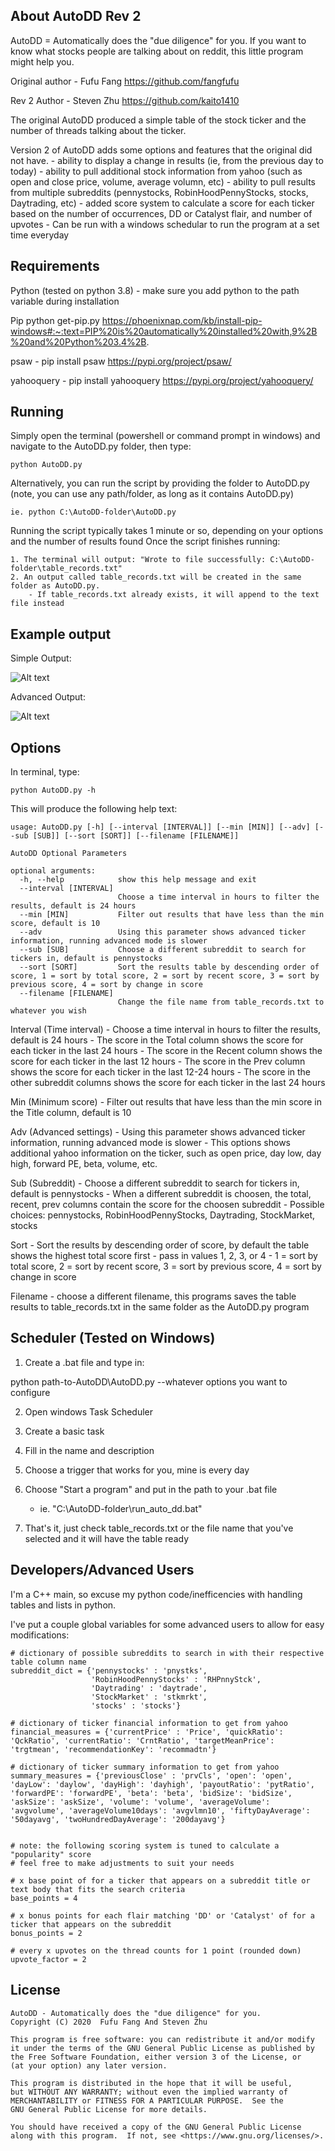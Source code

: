 ## About AutoDD Rev 2

AutoDD = Automatically does the "due diligence" for you. 
If you want to know what stocks people are talking about on reddit, this little program might help you. 

Original author - Fufu Fang https://github.com/fangfufu

Rev 2 Author - Steven Zhu https://github.com/kaito1410

The original AutoDD produced a simple table of the stock ticker and the number of threads talking about the ticker.

Version 2 of AutoDD adds some options and features that the original did not have.
	- ability to display a change in results (ie, from the previous day to today)
	- ability to pull additional stock information from yahoo (such as open and close price, volume, average volumn, etc)
	- ability to pull results from multiple subreddits (pennystocks, RobinHoodPennyStocks, stocks, Daytrading, etc)
	- added score system to calculate a score for each ticker based on the number of occurrences, DD or Catalyst flair, and number of upvotes
	- Can be run with a windows schedular to run the program at a set time everyday

## Requirements 

Python (tested on python 3.8) - make sure you add python to the path variable during installation

Pip python get-pip.py https://phoenixnap.com/kb/install-pip-windows#:~:text=PIP%20is%20automatically%20installed%20with,9%2B%20and%20Python%203.4%2B.

psaw - pip install psaw https://pypi.org/project/psaw/

yahooquery - pip install yahooquery https://pypi.org/project/yahooquery/

## Running
Simply open the terminal (powershell or command prompt in windows) and navigate to the AutoDD.py folder, then type:

    python AutoDD.py
	
Alternatively, you can run the script by providing the folder to AutoDD.py (note, you can use any path/folder, as long as it contains AutoDD.py)

	ie. python C:\AutoDD-folder\AutoDD.py

Running the script typically takes 1 minute or so, depending on your options and the number of results found
Once the script finishes running:
	
	1. The terminal will output: "Wrote to file successfully: C:\AutoDD-folder\table_records.txt"
	2. An output called table_records.txt will be created in the same folder as AutoDD.py.
		- If table_records.txt already exists, it will append to the text file instead 

## Example output

Simple Output:

![Alt text](simple_autodd.JPG?raw=true "Title")

Advanced Output:

![Alt text](advanced_autodd.JPG?raw=true "Title")

## Options

In terminal, type:

	python AutoDD.py -h
	
This will produce the following help text:

	usage: AutoDD.py [-h] [--interval [INTERVAL]] [--min [MIN]] [--adv] [--sub [SUB]] [--sort [SORT]] [--filename [FILENAME]]

	AutoDD Optional Parameters

	optional arguments:
	  -h, --help            show this help message and exit
	  --interval [INTERVAL]
							Choose a time interval in hours to filter the results, default is 24 hours
	  --min [MIN]           Filter out results that have less than the min score, default is 10
	  --adv                 Using this parameter shows advanced ticker information, running advanced mode is slower
	  --sub [SUB]           Choose a different subreddit to search for tickers in, default is pennystocks
	  --sort [SORT]         Sort the results table by descending order of score, 1 = sort by total score, 2 = sort by recent score, 3 = sort by previous score, 4 = sort by change in score
	  --filename [FILENAME]
							Change the file name from table_records.txt to whatever you wish
			
			
Interval (Time interval)
	- Choose a time interval in hours to filter the results, default is 24 hours
	- The score in the Total column shows the score for each ticker in the last 24 hours
	- The score in the Recent column shows the score for each ticker in the last 12 hours
	- The score in the Prev column shows the score for each ticker in the last 12-24 hours
	- The score in the other subreddit columns shows the score for each ticker in the last 24 hours
	
Min (Minimum score)
	- Filter out results that have less than the min score in the Title column, default is 10
	
Adv (Advanced settings)
	- Using this parameter shows advanced ticker information, running advanced mode is slower
	- This options shows additional yahoo information on the ticker, such as open price, day low, day high, forward PE, beta, volume, etc.
	
Sub (Subreddit)
	- Choose a different subreddit to search for tickers in, default is pennystocks
	- When a different subreddit is choosen, the total, recent, prev columns contain the score for the choosen subreddit
	- Possible choices: pennystocks, RobinHoodPennyStocks, Daytrading, StockMarket, stocks

Sort
	- Sort the results by descending order of score, by default the table shows the highest total score first
	-  pass in values 1, 2, 3, or 4
	- 1 = sort by total score, 2 = sort by recent score, 3 = sort by previous score, 4 = sort by change in score

Filename
	- choose a different filename, this programs saves the table results to table_records.txt in the same folder as the AutoDD.py program
	
## Scheduler (Tested on Windows) 
	
1. Create a .bat file and type in:

python path-to-AutoDD\AutoDD.py --whatever options you want to configure

2. Open windows Task Scheduler

3. Create a basic task

4. Fill in the name and description

5. Choose a trigger that works for you, mine is every day

6. Choose "Start a program" and put in the path to your .bat file 
	- ie. "C:\AutoDD-folder\run_auto_dd.bat"
	
7. That's it, just check table_records.txt or the file name that you've selected and it will have the table ready
	
## Developers/Advanced Users

I'm a C++ main, so excuse my python code/inefficencies with handling tables and lists in python.

I've put a couple global variables for some advanced users to allow for easy modifications:

	# dictionary of possible subreddits to search in with their respective table column name
	subreddit_dict = {'pennystocks' : 'pnystks',
					  'RobinHoodPennyStocks' : 'RHPnnyStck',
					  'Daytrading' : 'daytrade',
					  'StockMarket' : 'stkmrkt',
					  'stocks' : 'stocks'}

	# dictionary of ticker financial information to get from yahoo
	financial_measures = {'currentPrice' : 'Price', 'quickRatio': 'QckRatio', 'currentRatio': 'CrntRatio', 'targetMeanPrice': 'trgtmean', 'recommendationKey': 'recommadtn'}

	# dictionary of ticker summary information to get from yahoo
	summary_measures = {'previousClose' : 'prvCls', 'open': 'open', 'dayLow': 'daylow', 'dayHigh': 'dayhigh', 'payoutRatio': 'pytRatio', 'forwardPE': 'forwardPE', 'beta': 'beta', 'bidSize': 'bidSize', 'askSize': 'askSize', 'volume': 'volume', 'averageVolume': 'avgvolume', 'averageVolume10days': 'avgvlmn10', 'fiftyDayAverage': '50dayavg', 'twoHundredDayAverage': '200dayavg'}


	# note: the following scoring system is tuned to calculate a "popularity" score
	# feel free to make adjustments to suit your needs

	# x base point of for a ticker that appears on a subreddit title or text body that fits the search criteria
	base_points = 4

	# x bonus points for each flair matching 'DD' or 'Catalyst' of for a ticker that appears on the subreddit
	bonus_points = 2

	# every x upvotes on the thread counts for 1 point (rounded down)
	upvote_factor = 2	

## License

    AutoDD - Automatically does the "due diligence" for you. 
    Copyright (C) 2020  Fufu Fang And Steven Zhu

    This program is free software: you can redistribute it and/or modify
    it under the terms of the GNU General Public License as published by
    the Free Software Foundation, either version 3 of the License, or
    (at your option) any later version.

    This program is distributed in the hope that it will be useful,
    but WITHOUT ANY WARRANTY; without even the implied warranty of
    MERCHANTABILITY or FITNESS FOR A PARTICULAR PURPOSE.  See the
    GNU General Public License for more details.

    You should have received a copy of the GNU General Public License
    along with this program.  If not, see <https://www.gnu.org/licenses/>.
